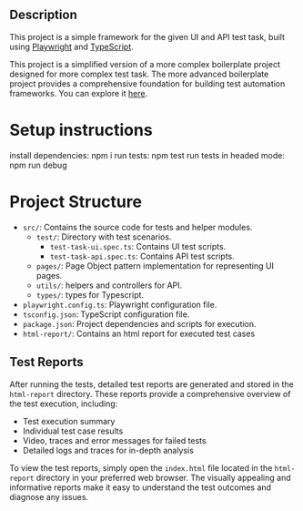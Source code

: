 ## Description
This project is a simple framework for the given UI and API test task, built using [Playwright](https://playwright.dev/) and [TypeScript](https://www.typescriptlang.org/).

This project is a simplified version of a more complex boilerplate project designed for more complex test task. The more advanced boilerplate project provides a comprehensive foundation for building test automation frameworks. You can explore it [here](https://github.com/garbuzzzz/salesforce-test-task).


# Setup instructions
install dependencies:           npm i
run tests:                      npm test
run tests in headed mode:       npm run debug


# Project Structure
- `src/`: Contains the source code for tests and helper modules.
  - `test/`: Directory with test scenarios.
    - `test-task-ui.spec.ts`: Contains UI test scripts.
    - `test-task-api.spec.ts`: Contains API test scripts.
  - `pages/`: Page Object pattern implementation for representing UI pages.
  - `utils/`: helpers and controllers for API.
  - `types/`: types for Typescript.
- `playwright.config.ts`: Playwright configuration file.
- `tsconfig.json`: TypeScript configuration file.
- `package.json`: Project dependencies and scripts for execution.
- `html-report/`: Contains an html report for executed test cases


## Test Reports
After running the tests, detailed test reports are generated and stored in the `html-report` directory. These reports provide a comprehensive overview of the test execution, including:

- Test execution summary
- Individual test case results
- Video, traces and error messages for failed tests
- Detailed logs and traces for in-depth analysis

To view the test reports, simply open the `index.html` file located in the `html-report` directory in your preferred web browser. The visually appealing and informative reports make it easy to understand the test outcomes and diagnose any issues.
